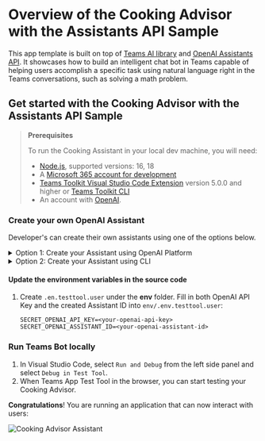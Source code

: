 # Overview of the Cooking Advisor with the Assistants API Sample

This app template is built on top of [Teams AI library](https://aka.ms/teams-ai-library) and [OpenAI Assistants API](https://platform.openai.com/docs/assistants/overview).
It showcases how to build an intelligent chat bot in Teams capable of helping users accomplish a specific task using natural language right in the Teams conversations, such as solving a math problem.

## Get started with the Cooking Advisor with the Assistants API Sample

> **Prerequisites**
>
> To run the Cooking Assistant in your local dev machine, you will need:
>
> - [Node.js](https://nodejs.org/), supported versions: 16, 18
> - A [Microsoft 365 account for development](https://docs.microsoft.com/microsoftteams/platform/toolkit/accounts)
> - [Teams Toolkit Visual Studio Code Extension](https://aka.ms/teams-toolkit) version 5.0.0 and higher or [Teams Toolkit CLI](https://aka.ms/teamsfx-cli)
> - An account with [OpenAI](https://platform.openai.com/).

### Create your own OpenAI Assistant

Developer's can create their own assistants using one of the options below.

<details>
<summary>Option 1: Create your Assistant using OpenAI Platform</summary>
<br>
Before running or debugging your bot, please follow these steps to setup your own [OpenAI Assistant](https://platform.openai.com/docs/assistants/overview):

1. Go to [OpenAI Platform](https://platform.openai.com) and select `Assistants` from the left-hand side menu, then select `+Create`. Fill the details as the following:

    - **Name:** Cooking Advisor
    - **Instructions:** You are a cooking advisor who can help users with recipes around the world
    - **Model:** gpt-3.5-turbo (or higher)
    - **Functions:** Select `+Functions` to create new, copy the following snippet in the function and `Save`:

    ```json
    {
      "name": "get_recipes",
      "description": "gets food recipes",
      "parameters": {
        "type": "object",
        "properties": {
          "meal": {
            "type": "string",
            "description": "The meal name"
          },
          "language": {
            "type": "string",
            "description": "language of the prompt"
          }
        },
        "required": [
          "meal", "language"
        ]
      }
    }
    ```

    - Finally, select `Playground` on top of the panel to test your Cooking Advisor Assistant.

Some of the example questions you can use to test your assistant in the Playground:

- "Can you help me cook ramen?"
- "How can I make homemade pasta?"

Copy the **Assistant ID** that is available right under your Assistant's name.
</details>
<details>
<summary>Option 2: Create your Assistant using CLI</summary>
<br>
> This app template provides script `src/creator.ts` to help create assistant. You can change the instructions and settings in the script to customize the assistant.
> 
> After creation, you can change and manage your assistants on [OpenAI](https://platform.openai.com/assistants).

1. Open terminal and run command `npm install` to install all dependency packages
   ```
   > npm install
   ```

1. After `npm install` completed, run command `npm run assistant:create -- <your-openai-api-key>`
   ```
   > npm run assistant:create -- xxxxxx
   ```

1. The above command will output something like "*Created a new assistant with an ID of: **asst_xxx...***"

</details>

#### Update the environment variables in the source code

1. Create `.en.testtool.user` under the **env** folder. Fill in both OpenAI API Key and the created Assistant ID into `env/.env.testtool.user`:
   ```
   SECRET_OPENAI_API_KEY=<your-openai-api-key>
   SECRET_OPENAI_ASSISTANT_ID=<your-openai-assistant-id>
   ```

### Run Teams Bot locally

1. In Visual Studio Code, select `Run and Debug` from the left side panel and select `Debug in Test Tool`.
1. When Teams App Test Tool in the browser, you can start testing your Cooking Advisor.

**Congratulations**! You are running an application that can now interact with users:

![Cooking Advisor Assistant](./../../images/assistants%20api%20final.gif)
